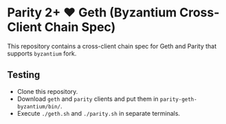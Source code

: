 # Parity 2+ ❤️ Geth (Byzantium Cross-Client Chain Spec)

This repository contains a cross-client chain spec for Geth and Parity that supports `byzantium` fork.

## Testing
- Clone this repository.
- Download `geth` and `parity` clients and put them in `parity-geth-byzantium/bin/`.
- Execute `./geth.sh` and `./parity.sh` in separate terminals.

